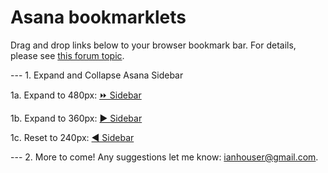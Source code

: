 # Asana bookmarklets

Drag and drop links below to your browser bookmark bar.
For details, please see [this forum topic](https://forum.asana.com/t/introduction-to-asana-bookmarklets/184620).

--- 1. Expand and Collapse Asana Sidebar

1a. Expand to 480px: <a href="javascript:(function(){ var style = document.createElement(%27style%27), styleContent = document.createTextNode(%27.AsanaMain-sidebar{width: 480px !important;}%27); style.appendChild(styleContent ); var caput = document.getElementsByTagName(%27head%27); caput[0].appendChild(style); })();">⏩ Sidebar</a>

1b. Expand to 360px: <a href="javascript:(function(){ var style = document.createElement(%27style%27), styleContent = document.createTextNode(%27.AsanaMain-sidebar{width: 360px !important;}%27); style.appendChild(styleContent ); var caput = document.getElementsByTagName(%27head%27); caput[0].appendChild(style); })();">▶ Sidebar</a>

1c. Reset to 240px: <a href="javascript:(function(){ var style = document.createElement(%27style%27), styleContent = document.createTextNode(%27.AsanaMain-sidebar{width: 240px !important;}%27); style.appendChild(styleContent ); var caput = document.getElementsByTagName(%27head%27); caput[0].appendChild(style); })();">◀ Sidebar</a>

--- 2. More to come! Any suggestions let me know: <a href="mailto:ianhouser@gmail.com">ianhouser@gmail.com</a>.
